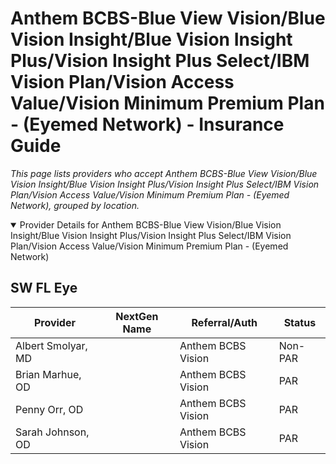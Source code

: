 # Anthem BCBS-Blue View Vision/Blue Vision Insight/Blue Vision Insight Plus/Vision Insight Plus Select/IBM Vision Plan/Vision Access Value/Vision Minimum Premium Plan - (Eyemed Network) - Insurance Guide

*This page lists providers who accept Anthem BCBS-Blue View Vision/Blue Vision Insight/Blue Vision Insight Plus/Vision Insight Plus Select/IBM Vision Plan/Vision Access Value/Vision Minimum Premium Plan - (Eyemed Network), grouped by location.*

<details open><summary>Provider Details for Anthem BCBS-Blue View Vision/Blue Vision Insight/Blue Vision Insight Plus/Vision Insight Plus Select/IBM Vision Plan/Vision Access Value/Vision Minimum Premium Plan - (Eyemed Network)</summary>

## SW FL Eye

| Provider | NextGen Name | Referral/Auth | Status |
|----------|-------------|--------------|--------|
| Albert Smolyar, MD |  | Anthem BCBS Vision | Non-PAR |
| Brian Marhue, OD |  | Anthem BCBS Vision | PAR |
| Penny Orr, OD |  | Anthem BCBS Vision | PAR |
| Sarah Johnson, OD |  | Anthem BCBS Vision | PAR |

</details>

